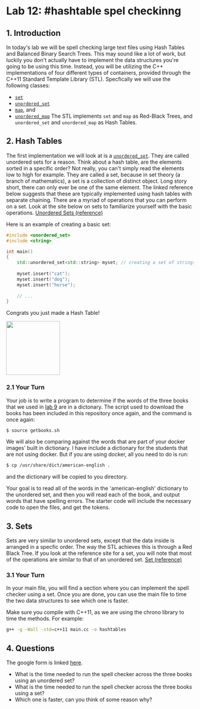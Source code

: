 # Lab 12: #hashtable spel checkinng

## 1. Introduction
In today's lab we will be spell checking large text files using Hash Tables and Balanced Binary Search Trees. This may sound like a lot of work, but luckily you don't actually have to implement the data structures you're going to be using this time. Instead, you will be utilizing the C++ implementations of four different types of containers, provided through the C++11 Standard Template Library (STL). Specfically we will use the following classes:
+ [`set`](http://en.cppreference.com/w/cpp/container/set)
+ [`unordered_set`](http://en.cppreference.com/w/cpp/container/unordered_set)
+ [`map`](http://en.cppreference.com/w/cpp/container/map), and 
+ [`unordered_map`](http://en.cppreference.com/w/cpp/container/unordered_map)
The STL implements `set` and `map` as Red-Black Trees, and `unordered_set` and `unordered_map` as Hash Tables.

## 2. Hash Tables

The first implementation we will look at is a [`unordered_set`](http://en.cppreference.com/w/cpp/container/unordered_set). They are called unordered sets for a reason. Think about a hash table, are the elements sorted in a specific order? Not really, you can't simply read the elements low to high for example. They are called a set, because in set theory (a branch of mathematics), a set is a collection of distinct object. Long story short, there can only ever be one of the same element. The linked reference below suggests that these are typically implemented using hash tables with separate chaining. There are a myriad of operations that you can perform on a set. Look at the site below on sets to familiarize yourself with the basic operations. [Unordered Sets (reference)](http://en.cppreference.com/w/cpp/container/unordered_set)

Here is an example of creating a basic set:

```C++
#include <unordered_set>
#include <string>

int main()
{
	std::unordered_set<std::string> myset; // creating a set of strings
	
	myset.insert("cat");
	myset.insert("dog");
	myset.insert("horse");
	
	// ...
}

```

Congrats you just made a Hash Table!
<p><img src="http://www.staples-3p.com/s7/is/image/Staples/s0105150_sc7?$splssku$" width="144"></p>

### 2.1 Your Turn
Your job is to write a program to determine if the words of the three books that we used in [lab 9](https://github.com/URI-CSC/csc-212-f17/tree/master/lab-09) are in a dictonary. The script used to download the books has been included in this repository once again, and the command is once again:

```bash
$ source getbooks.sh
```

We will also be comparing against the words that are part of your docker images' built in dictionary. I have include a dictionary for the students that are not using docker. But if you are using docker, all you need to do is run:

```bash
$ cp /usr/share/dict/american-english .
```

and the dictionary will be copied to you directory. 

Your goal is to read all of the words in the 'american-english' dictionary to the unordered set, and then you will read each of the book, and output words that have spelling errors. The starter code will include the necessary code to open the files, and get the tokens.

## 3. Sets

Sets are very similar to unordered sets, except that the data inside is arranged in a specfic order. The way the STL achieves this is through a Red Black Tree. If you look at the reference site for a set, you will note that most of the operations are similar to that of an unordered set.
[Set (reference)](http://en.cppreference.com/w/cpp/container/set)

### 3.1 Your Turn

In your main file, you will find a section where you can implement the spell checker using a set. Once you are done, you can use the main file to time the two data structures to see which one is faster.

Make sure you compile with C++11, as we are using the chrono library to time the methods. For example:

```bash
g++ -g -Wall -std=c++11 main.cc -o hashtables
```

## 4. Questions

The google form is linked [here](https://docs.google.com/forms/d/e/1FAIpQLSdCnVWK7FqA3pbFfQaxuawVdiGuEUW9E2dWSw7S3Oja9p921A/viewform?usp=sf_link).

* What is the time needed to run the spell checker across the three books using an unordered set?
* What is the time needed to run the spell checker across the three books using a set?
* Which one is faster, can you think of some reason why?
